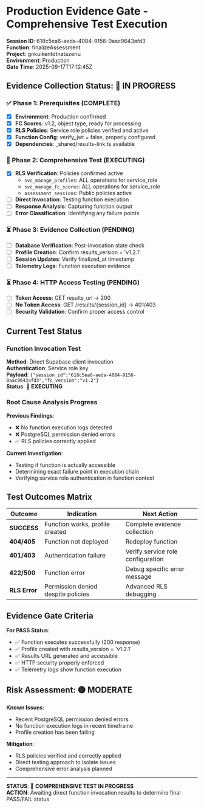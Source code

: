 # Production Evidence Gate - Comprehensive Test Execution  

**Session ID**: 618c5ea6-aeda-4084-9156-0aac9643afd3  
**Function**: finalizeAssessment  
**Project**: gnkuikentdtnatazeriu  
**Environment**: Production  
**Gate Time**: 2025-09-17T17:12:45Z

## Evidence Collection Status: 🔄 **IN PROGRESS**

### ✅ Phase 1: Prerequisites (COMPLETE)
- [x] **Environment**: Production confirmed
- [x] **FC Scores**: v1.2, object type, ready for processing
- [x] **RLS Policies**: Service role policies verified and active
- [x] **Function Config**: verify_jwt = false, properly configured
- [x] **Dependencies**: _shared/results-link.ts available

### 🔄 Phase 2: Comprehensive Test (EXECUTING)
- [x] **RLS Verification**: Policies confirmed active
  - `svc_manage_profiles`: ALL operations for service_role
  - `svc_manage_fc_scores`: ALL operations for service_role  
  - `assessment_sessions`: Public policies active
- [ ] **Direct Invocation**: Testing function execution
- [ ] **Response Analysis**: Capturing function output
- [ ] **Error Classification**: Identifying any failure points

### ⏳ Phase 3: Evidence Collection (PENDING)
- [ ] **Database Verification**: Post-invocation state check
- [ ] **Profile Creation**: Confirm results_version = 'v1.2.1'
- [ ] **Session Updates**: Verify finalized_at timestamp
- [ ] **Telemetry Logs**: Function execution evidence

### ⏳ Phase 4: HTTP Access Testing (PENDING)
- [ ] **Token Access**: GET results_url → 200
- [ ] **No Token Access**: GET /results/{session_id} → 401/403
- [ ] **Security Validation**: Confirm proper access control

## Current Test Status

### Function Invocation Test
**Method**: Direct Supabase client invocation  
**Authentication**: Service role key  
**Payload**: `{"session_id":"618c5ea6-aeda-4084-9156-0aac9643afd3","fc_version":"v1.2"}`  
**Status**: 🔄 **EXECUTING**

### Root Cause Analysis Progress
**Previous Findings**:
- ❌ No function execution logs detected
- ❌ PostgreSQL permission denied errors
- ✅ RLS policies correctly applied

**Current Investigation**:
- Testing if function is actually accessible
- Determining exact failure point in execution chain
- Verifying service role authentication in function context

## Test Outcomes Matrix

| Outcome | Indication | Next Action |
|---------|------------|-------------|
| **SUCCESS** | Function works, profile created | Complete evidence collection |
| **404/405** | Function not deployed | Redeploy function |
| **401/403** | Authentication failure | Verify service role configuration |
| **422/500** | Function error | Debug specific error message |
| **RLS Error** | Permission denied despite policies | Advanced RLS debugging |

## Evidence Gate Criteria

**For PASS Status**:
- ✅ Function executes successfully (200 response)
- ✅ Profile created with results_version = 'v1.2.1'  
- ✅ Results URL generated and accessible
- ✅ HTTP security properly enforced
- ✅ Telemetry logs show function execution

## Risk Assessment: 🟡 **MODERATE**

**Known Issues**:
- Recent PostgreSQL permission denied errors
- No function execution logs in recent timeframe
- Profile creation has been failing

**Mitigation**:
- RLS policies verified and correctly applied
- Direct testing approach to isolate issues
- Comprehensive error analysis planned

---

**STATUS**: 🔄 **COMPREHENSIVE TEST IN PROGRESS**  
**ACTION**: Awaiting direct function invocation results to determine final PASS/FAIL status